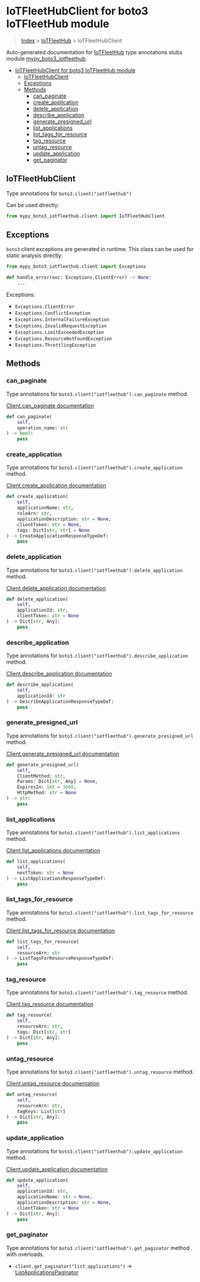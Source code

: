 # IoTFleetHubClient for boto3 IoTFleetHub module

> [Index](../index.md) > [IoTFleetHub](./index.md) > IoTFleetHubClient

Auto-generated documentation for [IoTFleetHub](https://boto3.amazonaws.com/v1/documentation/api/latest/reference/services/iotfleethub.html#IoTFleetHub)
type annotations stubs module [mypy_boto3_iotfleethub](https://pypi.org/project/mypy-boto3-iotfleethub/).

- [IoTFleetHubClient for boto3 IoTFleetHub module](#iotfleethubclient-for-boto3-iotfleethub-module)
  - [IoTFleetHubClient](#iotfleethubclient)
  - [Exceptions](#exceptions)
  - [Methods](#methods)
    - [can_paginate](#can_paginate)
    - [create_application](#create_application)
    - [delete_application](#delete_application)
    - [describe_application](#describe_application)
    - [generate_presigned_url](#generate_presigned_url)
    - [list_applications](#list_applications)
    - [list_tags_for_resource](#list_tags_for_resource)
    - [tag_resource](#tag_resource)
    - [untag_resource](#untag_resource)
    - [update_application](#update_application)
    - [get_paginator](#get_paginator)

## IoTFleetHubClient

Type annotations for `boto3.client("iotfleethub")`

Can be used directly:

```python
from mypy_boto3_iotfleethub.client import IoTFleetHubClient
```

## Exceptions


`boto3` client exceptions are generated in runtime. This class can be used for static analysis directly:

```python
from mypy_boto3_iotfleethub.client import Exceptions

def handle_error(exc: Exceptions.ClientError) -> None:
    ...
```


Exceptions:

- `Exceptions.ClientError`
- `Exceptions.ConflictException`
- `Exceptions.InternalFailureException`
- `Exceptions.InvalidRequestException`
- `Exceptions.LimitExceededException`
- `Exceptions.ResourceNotFoundException`
- `Exceptions.ThrottlingException`


## Methods


### can_paginate

Type annotations for `boto3.client("iotfleethub").can_paginate` method.

[Client.can_paginate documentation](https://boto3.amazonaws.com/v1/documentation/api/latest/reference/services/iotfleethub.html#IoTFleetHub.Client.can_paginate)

```python
def can_paginate(
    self,
    operation_name: str
) -> bool:
    pass
```

### create_application

Type annotations for `boto3.client("iotfleethub").create_application` method.

[Client.create_application documentation](https://boto3.amazonaws.com/v1/documentation/api/latest/reference/services/iotfleethub.html#IoTFleetHub.Client.create_application)

```python
def create_application(
    self,
    applicationName: str,
    roleArn: str,
    applicationDescription: str = None,
    clientToken: str = None,
    tags: Dict[str, str] = None
) -> CreateApplicationResponseTypeDef:
    pass
```

### delete_application

Type annotations for `boto3.client("iotfleethub").delete_application` method.

[Client.delete_application documentation](https://boto3.amazonaws.com/v1/documentation/api/latest/reference/services/iotfleethub.html#IoTFleetHub.Client.delete_application)

```python
def delete_application(
    self,
    applicationId: str,
    clientToken: str = None
) -> Dict[str, Any]:
    pass
```

### describe_application

Type annotations for `boto3.client("iotfleethub").describe_application` method.

[Client.describe_application documentation](https://boto3.amazonaws.com/v1/documentation/api/latest/reference/services/iotfleethub.html#IoTFleetHub.Client.describe_application)

```python
def describe_application(
    self,
    applicationId: str
) -> DescribeApplicationResponseTypeDef:
    pass
```

### generate_presigned_url

Type annotations for `boto3.client("iotfleethub").generate_presigned_url` method.

[Client.generate_presigned_url documentation](https://boto3.amazonaws.com/v1/documentation/api/latest/reference/services/iotfleethub.html#IoTFleetHub.Client.generate_presigned_url)

```python
def generate_presigned_url(
    self,
    ClientMethod: str,
    Params: Dict[str, Any] = None,
    ExpiresIn: int = 3600,
    HttpMethod: str = None
) -> str:
    pass
```

### list_applications

Type annotations for `boto3.client("iotfleethub").list_applications` method.

[Client.list_applications documentation](https://boto3.amazonaws.com/v1/documentation/api/latest/reference/services/iotfleethub.html#IoTFleetHub.Client.list_applications)

```python
def list_applications(
    self,
    nextToken: str = None
) -> ListApplicationsResponseTypeDef:
    pass
```

### list_tags_for_resource

Type annotations for `boto3.client("iotfleethub").list_tags_for_resource` method.

[Client.list_tags_for_resource documentation](https://boto3.amazonaws.com/v1/documentation/api/latest/reference/services/iotfleethub.html#IoTFleetHub.Client.list_tags_for_resource)

```python
def list_tags_for_resource(
    self,
    resourceArn: str
) -> ListTagsForResourceResponseTypeDef:
    pass
```

### tag_resource

Type annotations for `boto3.client("iotfleethub").tag_resource` method.

[Client.tag_resource documentation](https://boto3.amazonaws.com/v1/documentation/api/latest/reference/services/iotfleethub.html#IoTFleetHub.Client.tag_resource)

```python
def tag_resource(
    self,
    resourceArn: str,
    tags: Dict[str, str]
) -> Dict[str, Any]:
    pass
```

### untag_resource

Type annotations for `boto3.client("iotfleethub").untag_resource` method.

[Client.untag_resource documentation](https://boto3.amazonaws.com/v1/documentation/api/latest/reference/services/iotfleethub.html#IoTFleetHub.Client.untag_resource)

```python
def untag_resource(
    self,
    resourceArn: str,
    tagKeys: List[str]
) -> Dict[str, Any]:
    pass
```

### update_application

Type annotations for `boto3.client("iotfleethub").update_application` method.

[Client.update_application documentation](https://boto3.amazonaws.com/v1/documentation/api/latest/reference/services/iotfleethub.html#IoTFleetHub.Client.update_application)

```python
def update_application(
    self,
    applicationId: str,
    applicationName: str = None,
    applicationDescription: str = None,
    clientToken: str = None
) -> Dict[str, Any]:
    pass
```



### get_paginator

Type annotations for `boto3.client("iotfleethub").get_paginator` method with overloads.

- `client.get_paginator("list_applications")` -> [ListApplicationsPaginator](./paginators.md#listapplicationspaginator)


